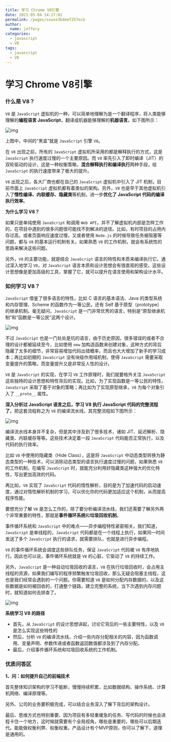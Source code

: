 ```yaml
---
title: 学习 Chrome V8引擎
date: 2021-05-04 14:27:01
permalink: /pages/sswse3bdeef257ecb
author: 
  name: jeffery
categories: 
  - javascript
  - V8
tags: 
  - javascript
  - V8
---
```


# 学习 Chrome V8引擎

### 什么是 V8？

`V8` 是 `JavaScript` 虚拟机的一种，可以简单地理解为是一个翻译程序，将人类能够理解的**编程语言 JavaScript**，翻译成机器能够理解的**机器语言**。如下图所示：

![img](https://gitee.com/FIF/pic-beg/raw/master/images/javascript/8a40fd003baa9be179fe2e55a1be5fa1.jpg)

上图中，中间的“黑盒”就是 `JavaScript` 引擎 `V8`。

在 `V8` 出现之前，所有的 `JavaScript` 虚拟机所采用的都是解释执行的方式，这是 `JavaScript` 执行速度过慢的一个主要原因。而 `V8` 率先引入了即时编译（JIT）的双轮驱动的设计，这是一种权衡策略，**混合解释执行和编译执行**两种手段，给 `JavaScript` 的执行速度带来了极大的提升。

`V8` 出现之后，各大厂商也都在自己的 `JavaScript` 虚拟机中引入了 JIT 机制，目前市面上 `JavaScript` 虚拟机都有着类似的架构。另外，`V8` 也是早于其他虚拟机引入了**惰性编译、内联缓存、隐藏类**等机制，进一步**优化了 JavaScript 代码的编译执行效率**。



**为什么学习 V8？**

如果只是单纯使用 `JavaScript` 和调用 `Web API`，并不了解虚拟机内部是怎样工作的，在项目中遇到的很多问题很可能找不到解决的途径。比如，有时项目的占用内存过高，或者页面响应速度过慢，又或者使用 `Node.js` 的时候导致任务被阻塞等问题，都与 `V8` 的基本运行机制有关。如果熟悉 `V8` 的工作机制，就会有系统性的思路来解决这些问题。

另外，`V8` 的主要功能，就是结合 `JavaScript` 语言的特性和本质来编译执行它。通过深入地学习 `V8`，对 `JavaScript` 语言本质和设计思想会有很直观的感受。这些设计思想像是更加高级的工具，掌握了它，就可以提升在语言使用和架构设计水平。

### 如何学习 V8？

`JavaScript` 借鉴了很多语言的特性，比如 C 语言的基本语法、Java 的类型系统和内存管理、Scheme 的函数作为一等公民，还有 Self 基于原型（prototype）的继承机制。毫无疑问，`JavaScript` 是一门非常优秀的语言，特别是“原型继承机制”和“函数是一等公民”这两个设计。

![img](https://gitee.com/FIF/pic-beg/raw/master/images/javascript/f8fb9e3570b88152f9ab7b6b8d385c7a.jpg)

不过 `JavaScript` 也是一门处处是坑的语言，由于历史原因，很多错误的或者不合理的设计都被延续至今，比如使用 `new` 加构造函数来创建对象，这种方式的背后隐藏了太多的细节，非常容易增加代码出错概率，而且也大大增加了新手的学习成本；再比如初期的 `JavaScript` 没有块级作用域机制，使得 `JavaScript` 需要采取变量提升的策略，而变量提升又是非常反人性的设计。

`V8` 是 `JavaScript` 的实现，在学习 `V8` 工作原理时，我们就要格外关注 `JavaScript` 这些独特的设计思想和特性背后的实现。比如，为了实现函数是一等公民的特性，`JavaScript` 采取了基于对象的策略；再比如为了实现原型继承，`V8` 为每个对象引入了 `__proto__` 属性。

**深入分析过 JavaScript 语言之后，学习 V8 执行 JavaScript 代码的完整流程了**。把这套流程称之为 `V8` 的编译流水线，其完整流程如下图所示：

![img](https://gitee.com/FIF/pic-beg/raw/master/images/javascript/8a34ae8c1a7a0f87e19b1384a025e354.jpg)

编译流水线本身并不复杂，但是其中涉及到了很多技术，诸如 JIT、延迟解析、隐藏类、内联缓存等等。这些技术决定着一段 `JavaScript` 代码能否正常执行，以及代码的执行效率。

比如 `V8` 中使用的隐藏类（Hide Class），这是将 `JavaScript` 中动态类型转换为静态类型的一种技术，可以消除动态类型的语言执行速度过慢的问题，如果熟悉 `V8` 的工作机制，在编写 `JavaScript` 时，就能充分利用好隐藏类这种强大的优化特性，写出更加高效的代码。

再比如，`V8` 实现了 `JavaScript` 代码的惰性解析，目的是为了加速代码的启动速度，通过对惰性解析机制的学习，可以优化你的代码更加适应这个机制，从而提高程序性能。

要想充分了解 `V8` 是怎么工作的，除了要分析编译流水线，我们还需要了解另外两个非常重要的特性，那就是**事件循环系统**和**垃圾回收机制**。

事件循环系统和 `JavaScript` 中的难点——异步编程特性紧密相关。我们知道，`JavaScript` 是单线程的，`JavaScript` 代码都是在一个线程上执行，如果同一时间发送了多个 `JavaScript` 执行的请求，就需要排队，也就是进行异步编程。

`V8` 的事件循环系统会调度这些排队任务，保证 `JavaScript` 代码被 `V8` 有序地执行。因此也可以说，事件循环系统就是 `V8` 的心脏，它驱动了 `V8` 的持续工作。

另外，`JavaScript` 是一种自动垃圾回收的语言，`V8` 在执行垃圾回收时，会占用主线程的资源，如果我们编写的程序频繁触发垃圾回收，那么无疑会阻塞主线程，这也是我们经常会遇到的一个问题。你需要知道 `V8` 是如何分配内存数据的，以及这些数据是如何被回收的，打通整个链路，建立完整的系统，当下次遇到内存问题时，就知道如何去排查了。

![img](https://static001.geekbang.org/resource/image/90/43/90228d5cc0afbaaa4cca3fbdb1349243.jpg)

**系统学习 V8 的路径**

- 首先，从 `JavaScript` 的设计思想讲起，讨论它背后的一些主要特性，以及 `V8` 是怎么实现这些特性的
- 然后，分析 `V8` 的编译流水线，介绍一些内存分配相关的内容，因为函数调用、变量声明、参数传递或者函数返回数值都涉及到了内存分配。
- 最后，介绍事件循环系统和垃圾回收系统的工作机制。



### 优质问答区

**1、问：如何提升自己的前端技术**


首先整体知识架构的学习不能断，慢慢持续积累，比如数据结构、操作系统、计算机网络、编译原理等。

另外、公司的业务要积极完成，可以结合业务深入了解下背后的架构设计。

最后、思维方式也特别重要、因为项目有多轻重缓急的任务、写代码的时候也会进程卡住一个地方，这时候就需要有个全局视角，哪些是重要的，哪些可以后期迭代。能能做权衡利弊、权衡权重。产品设计有个MVP原则，你可以了解下，道理是通用的。